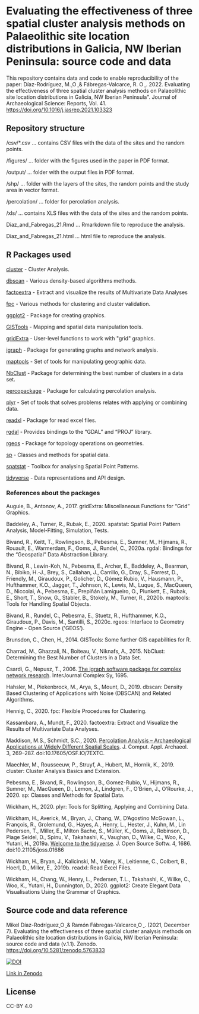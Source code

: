 # Evaluating the effectiveness of three spatial cluster analysis methods on Palaeolithic site location distributions in Galicia, NW Iberian Peninsula: source code and data
This repository contains data and code to enable reproducibility of the paper: Díaz-Rodríguez, M.<a href="https://orcid.org/0000-0002-2703-1507">
<img alt="ORCID logo" src="https://info.orcid.org/wp-content/uploads/2019/11/orcid_16x16.png" width="14" height="14" />
</a> & Fábregas-Valcarce, R. <a href="https://orcid.org/0000-0002-7940-6884">
<img alt="ORCID logo" src="https://info.orcid.org/wp-content/uploads/2019/11/orcid_16x16.png" width="14" height="14" />
</a>. 2022. Evaluating the effectiveness of three spatial cluster analysis methods on Palaeolithic site location distributions in Galicia, NW Iberian Peninsula". Journal of Archaeological Science: Reports, Vol. 41. https://doi.org/10.1016/j.jasrep.2021.103323

## Repository structure
/csv/*.csv ... contains CSV files with the data of the sites and the random points.

/figures/ ... folder with the figures used in the paper in PDF format.

/output/ ... folder with the output files in PDF format.

/shp/ ... folder with the layers of the sites, the random points and the study area in vector format.

/percolation/ ... folder for percolation analysis.

/xls/ ... contains XLS files with the data of the sites and the random points.

Diaz_and_Fabregas_21.Rmd ... Rmarkdown file to reproduce the analysis.

Diaz_and_Fabregas_21.html ... html file to reproduce the analysis.

## R Packages used
[cluster](https://cran.r-project.org/web/packages/cluster/index.html) - Cluster Analysis.

[dbscan](https://cran.r-project.org/web/packages/dbscan/index.html) - Various density-based algorithms methods.

[factoextra](https://cran.r-project.org/web/packages/factoextra/index.html) - Extract and visualize the results of Multivariate Data Analyses

[fpc](https://cran.r-project.org/web/packages/fpc/index.html) - Various methods for clustering and cluster validation.

[ggplot2](https://cran.r-project.org/web/packages/ggplot2/index.html) - Package for creating graphics.

[GISTools](https://cran.r-project.org/web/packages/GISTools/index.html) - Mapping and spatial data manipulation tools.

[gridExtra](https://cran.r-project.org/web/packages/gridExtra/index.html) - User-level functions to work with "grid" graphics.

[igraph](https://cran.r-project.org/web/packages/igraph/index.html) - Package for generating graphs and network analysis.

[maptools](https://cran.r-project.org/web/packages/maptools/index.html) - Set of tools for manipulating geographic data.

[NbClust](https://cran.r-project.org/web/packages/NbClust/index.html) - Package for determining the best number of clusters in a data set.

[percopackage](https://github.com/SCSchmidt/percopackage/) - Package for calculating percolation analysis.

[plyr](https://cran.r-project.org/web/packages/plyr/index.html) - Set of tools that solves problems relates with applying or combining data.

[readxl](https://cran.r-project.org/web/packages/readxl/index.html) - Package for read excel files.

[rgdal](https://cran.r-project.org/web/packages/rgdal/index.html) - Provides bindings to the “GDAL” and “PROJ” library.

[rgeos](https://cran.r-project.org/web/packages/rgeos/index.html) - Package for topology operations on geometries.

[sp](https://cran.r-project.org/web/packages/sp/index.html) - Classes and methods for spatial data.

[spatstat](https://cran.r-project.org/web/packages/spatstat/index.html) - Toolbox for analysing Spatial Point Patterns.

[tidyverse](https://cran.r-project.org/web/packages/tidyverse/index.html) - Data representations and API design.

### References about the packages

Auguie, B., Antonov, A., 2017. gridExtra: Miscellaneous Functions for “Grid” Graphics.

Baddeley, A., Turner, R., Rubak, E., 2020. spatstat: Spatial Point Pattern Analysis, Model-Fitting, Simulation, Tests.

Bivand, R., Keitt, T., Rowlingson, B., Pebesma, E., Sumner, M., Hijmans, R., Rouault, E., Warmerdam, F., Ooms, J., Rundel, C., 2020a. rgdal: Bindings for the “Geospatial” Data Abstraction Library.

Bivand, R., Lewin-Koh, N., Pebesma, E., Archer, E., Baddeley, A., Bearman, N., Bibiko, H.-J., Brey, S., Callahan, J., Carrillo, G., Dray, S., Forrest, D., Friendly, M., Giraudoux, P., Golicher, D., Gómez Rubio, V., Hausmann, P., Hufthammer, K.O., Jagger, T., Johnson, K., Lewis, M., Luque, S., MacQueen, D., Niccolai, A., Pebesma, E., Prepiñán Lamigueiro, O., Plunkett, E., Rubak, E., Short, T., Snow, G., Stabler, B., Stokely, M., Turner, R., 2020b. maptools: Tools for Handling Spatial Objects.

Bivand, R., Rundel, C., Pebesma, E., Stuetz, R., Hufthammer, K.O., Giraudoux, P., Davis, M., Santilli, S., 2020c. rgeos: Interface to Geometry Engine - Open Source ('GEOS’).

Brunsdon, C., Chen, H., 2014. GISTools: Some further GIS capabilities for R.

Charrad, M., Ghazzali, N., Boiteau, V., Niknafs, A., 2015. NbClust: Determining the Best Number of Clusters in a Data Set.

Csardi, G., Nepusz, T., 2006. [The igraph software package for complex network research](http://www.interjournal.org/manuscript_abstract.php?361100992). InterJournal Complex Sy, 1695.

Hahsler, M., Piekenbrock, M., Arya, S., Mount, D., 2019. dbscan: Density Based Clustering of Applications with Noise (DBSCAN) and Related Algorithms.

Hennig, C., 2020. fpc: Flexible Procedures for Clustering.

Kassambara, A., Mundt, F., 2020. factoextra: Extract and Visualize the Results of Multivariate Data Analyses.

Maddison, M.S., Schmidt, S.C., 2020. [Percolation Analysis – Archaeological Applications at Widely Different Spatial Scales](https://journal.caa-international.org/article/10.5334/jcaa.54/). J. Comput. Appl. Archaeol. 3, 269–287. doi:10.17605/OSF.IO/7EXTC.

Maechler, M., Rousseeuw, P., Struyf, A., Hubert, M., Hornik, K., 2019. cluster: Cluster Analysis Basics and Extension.

Pebesma, E., Bivand, R., Rowlingson, B., Gomez-Rubio, V., Hijmans, R., Sumner, M., MacQueen, D., Lemon, J., Lindgren, F., O’Brien, J., O’Rourke, J., 2020. sp: Classes and Methods for Spatial Data.

Wickham, H., 2020. plyr: Tools for Splitting, Applying and Combining Data.

Wickham, H., Averick, M., Bryan, J., Chang, W., D’Agostino McGowan, L., François, R., Grolemund, G., Hayes, A., Henry, L., Hester, J., Kuhn, M., Lin Pedersen, T., Miller, E., Milton Bache, S., Müller, K., Ooms, J., Robinson, D., Piage Seidel, D., Spinu, V., Takahashi, K., Vaughan, D., Wilke, C., Woo, K., Yutani, H., 2019a. [Welcome to the tidyverse](https://joss.theoj.org/papers/10.21105/joss.01686). J. Open Source Softw. 4, 1686. doi:10.21105/joss.01686

Wickham, H., Bryan, J., Kalicinski, M., Valery, K., Leitienne, C., Colbert, B., Hoerl, D., Miller, E., 2019b. readxl: Read Excel Files.

Wickham, H., Chang, W., Henry, L., Pedersen, T.L., Takahashi, K., Wilke, C., Woo, K., Yutani, H., Dunnington, D., 2020. ggplot2: Create Elegant Data Visualisations Using the Grammar of Graphics.

## Source code and data reference
Mikel Díaz-Rodríguez<a href="https://orcid.org/0000-0002-2703-1507">
<img alt="ORCID logo" src="https://info.orcid.org/wp-content/uploads/2019/11/orcid_16x16.png" width="14" height="14" />
</a> & Ramón Fábregas-Valcarce<a href="https://orcid.org/0000-0002-7940-6884">
<img alt="ORCID logo" src="https://info.orcid.org/wp-content/uploads/2019/11/orcid_16x16.png" width="14" height="14" />
</a>. (2021, December 7). Evaluating the effectiveness of three spatial cluster analysis methods on Palaeolithic site location distributions in Galicia, NW Iberian Peninsula: source code and data (v.1.1). Zenodo. https://doi.org/10.5281/zenodo.5763833

[![DOI](https://zenodo.org/badge/360846133.svg)](https://zenodo.org/badge/latestdoi/360846133)

[Link in Zenodo](https://zenodo.org/badge/latestdoi/360846133)

## License
CC-BY 4.0
